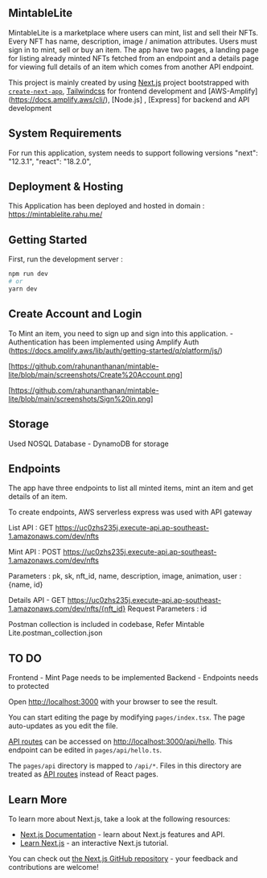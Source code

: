 ## MintableLite
MintableLite is a marketplace where users can mint, list and sell their NFTs. Every NFT has
name, description, image / animation attributes. Users must sign in to mint, sell or buy an
item. The app have two pages, a landing page for listing already minted NFTs fetched
from an endpoint and a details page for viewing full details of an item which comes from
another API endpoint.


This project is mainly created by using [Next.js](https://nextjs.org/) project bootstrapped with [`create-next-app`](https://github.com/vercel/next.js/tree/canary/packages/create-next-app), [Tailwindcss](https://tailwindcss.com/docs/installation) for frontend development and [AWS-Amplify] (https://docs.amplify.aws/cli/), [Node.js] , [Express] for backend and API development


## System Requirements
For run this application, system needs to support following versions
"next": "12.3.1",
"react": "18.2.0",


## Deployment & Hosting
This Application has been deployed and hosted in domain :  https://mintablelite.rahu.me/ 


## Getting Started

First, run the development server :

```bash
npm run dev
# or
yarn dev
```

## Create Account and Login

To Mint an item, you need to sign up and sign into this application.
    - Authentication has been implemented using Amplify Auth
    (https://docs.amplify.aws/lib/auth/getting-started/q/platform/js/)

[https://github.com/rahunanthanan/mintable-lite/blob/main/screenshots/Create%20Account.png]

[https://github.com/rahunanthanan/mintable-lite/blob/main/screenshots/Sign%20in.png]



## Storage

Used NOSQL Database - DynamoDB  for storage


## Endpoints 
The app have three endpoints to list all minted items, mint an item and
get details of an item.

To create endpoints, AWS serverless express was used with API gateway

List API : GET
    https://uc0zhs235j.execute-api.ap-southeast-1.amazonaws.com/dev/nfts

Mint API : POST
    https://uc0zhs235j.execute-api.ap-southeast-1.amazonaws.com/dev/nfts

   Parameters :  pk, sk, nft_id, name, description, image, animation, user : {name, id}

Details API - GET
    https://uc0zhs235j.execute-api.ap-southeast-1.amazonaws.com/dev/nfts/{nft_id}
    Request Parameters : id

Postman collection is included in codebase, Refer Mintable Lite.postman_collection.json


## TO DO
Frontend - Mint Page needs to be implemented
Backend - Endpoints needs to protected



Open [http://localhost:3000](http://localhost:3000) with your browser to see the result.

You can start editing the page by modifying `pages/index.tsx`. The page auto-updates as you edit the file.

[API routes](https://nextjs.org/docs/api-routes/introduction) can be accessed on [http://localhost:3000/api/hello](http://localhost:3000/api/hello). This endpoint can be edited in `pages/api/hello.ts`.

The `pages/api` directory is mapped to `/api/*`. Files in this directory are treated as [API routes](https://nextjs.org/docs/api-routes/introduction) instead of React pages.

## Learn More

To learn more about Next.js, take a look at the following resources:

- [Next.js Documentation](https://nextjs.org/docs) - learn about Next.js features and API.
- [Learn Next.js](https://nextjs.org/learn) - an interactive Next.js tutorial.

You can check out [the Next.js GitHub repository](https://github.com/vercel/next.js/) - your feedback and contributions are welcome!


